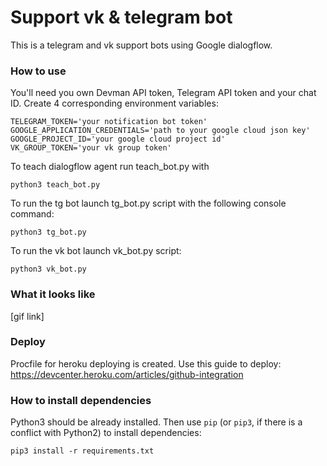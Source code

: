 # Support vk & telegram bot

This is a telegram and vk support bots using Google dialogflow.

### How to use

You'll need you own Devman API token, Telegram API token and your chat ID.
Create 4 corresponding environment variables:
```
TELEGRAM_TOKEN='your notification bot token'
GOOGLE_APPLICATION_CREDENTIALS='path to your google cloud json key'
GOOGLE_PROJECT_ID='your google cloud project id'
VK_GROUP_TOKEN='your vk group token'
```
To teach dialogflow agent run teach_bot.py with
```
python3 teach_bot.py
```
To run the tg bot launch tg_bot.py script with the following console command:
```
python3 tg_bot.py
```
To run the vk bot launch vk_bot.py script:
```
python3 vk_bot.py
```
### What it looks like

[gif link]

### Deploy

Procfile for heroku deploying is created. Use this guide to deploy:
https://devcenter.heroku.com/articles/github-integration

### How to install dependencies

Python3 should be already installed. 
Then use `pip` (or `pip3`, if there is a conflict with Python2) to install dependencies:
```
pip3 install -r requirements.txt
```
